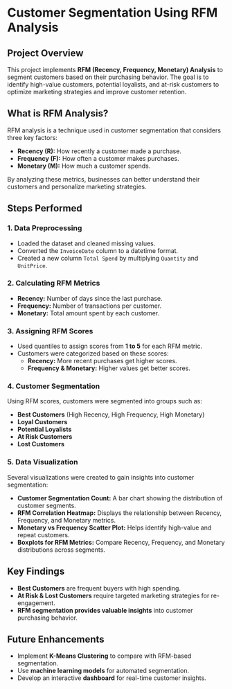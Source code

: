 # Customer Segmentation Using RFM Analysis

## Project Overview
This project implements **RFM (Recency, Frequency, Monetary) Analysis** to segment customers based on their purchasing behavior. The goal is to identify high-value customers, potential loyalists, and at-risk customers to optimize marketing strategies and improve customer retention.

## What is RFM Analysis?
RFM analysis is a technique used in customer segmentation that considers three key factors:
- **Recency (R):** How recently a customer made a purchase.
- **Frequency (F):** How often a customer makes purchases.
- **Monetary (M):** How much a customer spends.

By analyzing these metrics, businesses can better understand their customers and personalize marketing strategies.

## Steps Performed

### 1. Data Preprocessing
- Loaded the dataset and cleaned missing values.
- Converted the `InvoiceDate` column to a datetime format.
- Created a new column `Total Spend` by multiplying `Quantity` and `UnitPrice`.

### 2. Calculating RFM Metrics
- **Recency:** Number of days since the last purchase.
- **Frequency:** Number of transactions per customer.
- **Monetary:** Total amount spent by each customer.

### 3. Assigning RFM Scores
- Used quantiles to assign scores from **1 to 5** for each RFM metric.
- Customers were categorized based on these scores:
  - **Recency:** More recent purchases get higher scores.
  - **Frequency & Monetary:** Higher values get better scores.

### 4. Customer Segmentation
Using RFM scores, customers were segmented into groups such as:
- **Best Customers** (High Recency, High Frequency, High Monetary)
- **Loyal Customers**
- **Potential Loyalists**
- **At Risk Customers**
- **Lost Customers**

### 5. Data Visualization
Several visualizations were created to gain insights into customer segmentation:
- **Customer Segmentation Count:** A bar chart showing the distribution of customer segments.
- **RFM Correlation Heatmap:** Displays the relationship between Recency, Frequency, and Monetary metrics.
- **Monetary vs Frequency Scatter Plot:** Helps identify high-value and repeat customers.
- **Boxplots for RFM Metrics:** Compare Recency, Frequency, and Monetary distributions across segments.

## Key Findings
- **Best Customers** are frequent buyers with high spending.
- **At Risk & Lost Customers** require targeted marketing strategies for re-engagement.
- **RFM segmentation provides valuable insights** into customer purchasing behavior.

## Future Enhancements
- Implement **K-Means Clustering** to compare with RFM-based segmentation.
- Use **machine learning models** for automated segmentation.
- Develop an interactive **dashboard** for real-time customer insights.



